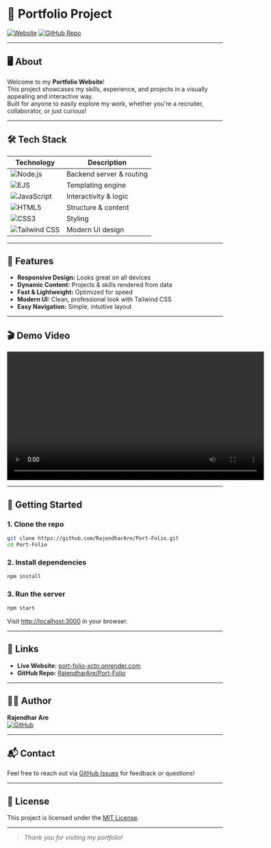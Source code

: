 # 🚀 Portfolio Project

[![Website](https://img.shields.io/badge/Live%20Site-Visit-blue?style=for-the-badge&logo=google-chrome)](https://port-folio-xctn.onrender.com/)
[![GitHub Repo](https://img.shields.io/badge/GitHub-Repository-black?style=for-the-badge&logo=github)](https://github.com/RajendharAre/Port-Folio)

---

## 🖥️ About

Welcome to my **Portfolio Website**!  
This project showcases my skills, experience, and projects in a visually appealing and interactive way.  
Built for anyone to easily explore my work, whether you're a recruiter, collaborator, or just curious!

---

## 🛠️ Tech Stack

| Technology   | Description                           |
|--------------|---------------------------------------|
| ![Node.js](https://img.shields.io/badge/Node.js-339933?style=flat-square&logo=node.js&logoColor=white) | Backend server & routing |
| ![EJS](https://img.shields.io/badge/EJS-23CFA7?style=flat-square&logo=ejs&logoColor=white) | Templating engine        |
| ![JavaScript](https://img.shields.io/badge/JavaScript-F7DF1E?style=flat-square&logo=javascript&logoColor=black) | Interactivity & logic    |
| ![HTML5](https://img.shields.io/badge/HTML5-E34F26?style=flat-square&logo=html5&logoColor=white) | Structure & content      |
| ![CSS3](https://img.shields.io/badge/CSS3-1572B6?style=flat-square&logo=css3&logoColor=white) | Styling                  |
| ![Tailwind CSS](https://img.shields.io/badge/TailwindCSS-38B2AC?style=flat-square&logo=tailwind-css&logoColor=white) | Modern UI design         |

---

## 🌟 Features

- **Responsive Design:** Looks great on all devices
- **Dynamic Content:** Projects & skills rendered from data
- **Fast & Lightweight:** Optimized for speed
- **Modern UI:** Clean, professional look with Tailwind CSS
- **Easy Navigation:** Simple, intuitive layout

---

## 🎬 Demo Video

<video src="https://drive.google.com/file/d/1S3XdggVBCQsUQ-P029O2izb4f8RnPUH_/view?usp=drive_link" controls width="600">
    Your browser does not support the video tag.
</video>

---

## 🚦 Getting Started

### 1. Clone the repo

```bash
git clone https://github.com/RajendharAre/Port-Folio.git
cd Port-Folio
```

### 2. Install dependencies

```bash
npm install
```

### 3. Run the server

```bash
npm start
```

Visit [http://localhost:3000](http://localhost:3000) in your browser.

---

## 🔗 Links

- **Live Website:** [port-folio-xctn.onrender.com](https://port-folio-xctn.onrender.com/)
- **GitHub Repo:** [RajendharAre/Port-Folio](https://github.com/RajendharAre/Port-Folio)

---

## 🙋‍♂️ Author

**Rajendhar Are**  
[![GitHub](https://img.shields.io/badge/GitHub-Follow-black?style=flat-square&logo=github)](https://github.com/RajendharAre)

---

## 📬 Contact

Feel free to reach out via [GitHub Issues](https://github.com/RajendharAre/Port-Folio/issues) for feedback or questions!

---

## 📄 License

This project is licensed under the [MIT License](LICENSE).

---

> _Thank you for visiting my portfolio!_